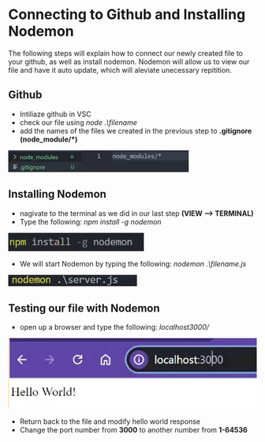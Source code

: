 # Connecting to Github and Installing Nodemon

The following steps will explain how to connect our newly created file to your github, as well as install nodemon.
Nodemon will allow us to view our file and have it auto update, which will aleviate unecessary repitition.

## Github
- Intiliaze github in VSC
- check our file using *node .\filename*
- add the names of the files we created in the previous step to **.gitignore (node_module/*)**

![gitIgnore](./Task2/.gitIgnore(7).png)
  
## Installing Nodemon
- nagivate to the terminal as we did in our last step **(VIEW --> TERMINAL)**
- Type the following: *npm install -g nodemon*

![Nodemon](./Task2/Nodemon.png)

- We will start Nodemon by typing the following: *nodemon .\filename.js*

![NodemonServer](/Task2/NodemonServer.png)

## Testing our file with Nodemon
- open up a browser and type the following: *localhost3000/*

![TestingServer](./Task2/serverTest.png)

- Return back to the file and modify hello world response 
- Change the port number from **3000** to another number from **1-64536**
